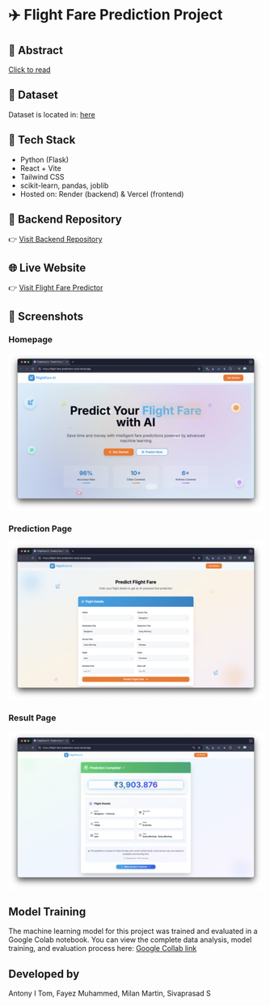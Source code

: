 # ✈️ Flight Fare Prediction Project

## 📄 Abstract
[Click to read](./abstract/abstract.md)

## 📁 Dataset
Dataset is located in: [here](./dataset/flight_data.csv)

## 🔧 Tech Stack
- Python (Flask)
- React + Vite
- Tailwind CSS
- scikit-learn, pandas, joblib
- Hosted on: Render (backend) & Vercel (frontend)

## 🔗 Backend Repository
👉 [Visit Backend Repository](https://github.com/fayezmuhammed/ffp-backend.git)

## 🌐 Live Website
👉 [Visit Flight Fare Predictor](https://flight-fare-prediction-coral.vercel.app/)

## 📸 Screenshots

### Homepage
![Homepage](./screenshots/homepage.png)

### Prediction Page
![Prediction Form](./screenshots/prediction-form.png)

### Result Page
![Prediction Result](./screenshots/result-page.png)

## Model Training
The machine learning model for this project was trained and evaluated in a Google Colab notebook. You can view the complete data analysis, model training, and evaluation process here:
[Google Collab link](https://colab.research.google.com/drive/1OBWzqliYReAa0ditK3EpB4tgT-rhtFvw?usp=sharing)

## Developed by
Antony I Tom, Fayez Muhammed, Milan Martin, Sivaprasad S


